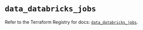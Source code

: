 # `data_databricks_jobs`

Refer to the Terraform Registry for docs: [`data_databricks_jobs`](https://registry.terraform.io/providers/databricks/databricks/1.87.1/docs/data-sources/jobs).
